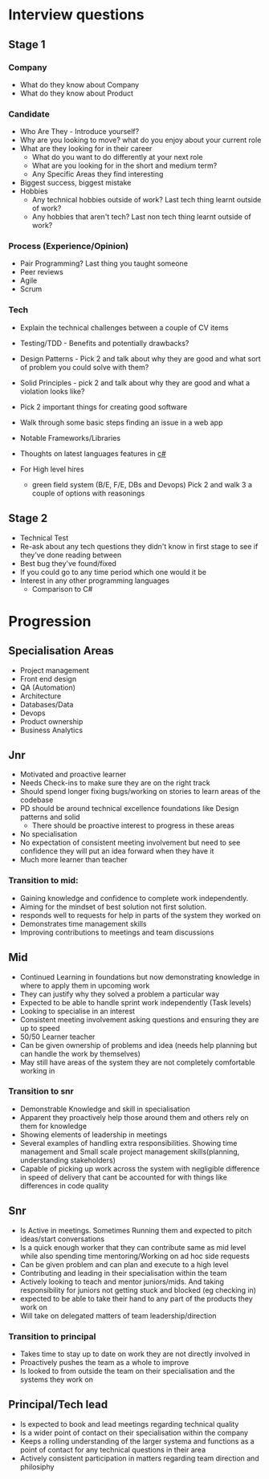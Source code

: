# Interview questions

## Stage 1
### Company
- What do they know about Company
- What do they know about Product

### Candidate
- Who Are They - Introduce yourself?
- Why are you looking to move? what do you enjoy about your current role
- What are they looking for in their career 
  - What do you want to do differently at your next role
  - What are you looking for in the short and medium term? 
  - Any Specific Areas they find interesting
- Biggest success, biggest mistake
- Hobbies 
  - Any technical hobbies outside of work? Last tech thing learnt outside of work?
  - Any hobbies that aren't tech? Last non tech thing learnt outside of work?

### Process (Experience/Opinion)
- Pair Programming? Last thing you taught someone
- Peer reviews
- Agile
- Scrum

### Tech
- Explain the technical challenges between a couple of CV items
- Testing/TDD - Benefits and potentially drawbacks?
- Design Patterns - Pick 2 and talk about why they are good and what sort of problem you could solve with them?
- Solid Principles - pick 2 and talk about why they are good and what a violation looks like?
- Pick 2 important things for creating good software
- Walk through some basic steps finding an issue in a web app
- Notable Frameworks/Libraries
- Thoughts on latest languages features in [c#](https://learn.microsoft.com/en-us/dotnet/csharp/whats-new/csharp-version-history)

- For High level hires
  - green field system (B/E, F/E, DBs and Devops) Pick 2 and walk 3 a couple of options with reasonings

## Stage 2
- Technical Test
- Re-ask about any tech questions they didn't know in first stage to see if they've done reading between
- Best bug they've found/fixed
- If you could go to any time period which one would it be
- Interest in any other programming languages
  - Comparison to C#


# Progression

## Specialisation Areas
- Project management
- Front end design
- QA (Automation)
- Architecture
- Databases/Data
- Devops
- Product ownership
- Business Analytics

## Jnr
- Motivated and proactive learner
- Needs Check-ins to make sure they are on the right track
- Should spend longer fixing bugs/working on stories to learn areas of the codebase
- PD should be around technical excellence foundations like Design patterns and solid
  - There should be proactive interest to progress in these areas
- No specialisation
- No expectation of consistent meeting involvement but need to see confidence they will put an idea forward when they have it
- Much more learner than teacher

### Transition to mid: 
- Gaining knowledge and confidence to complete work independently. 
- Aiming for the mindset of best solution not first solution.
- responds well to requests for help in parts of the system they worked on
- Demonstrates time management skills 
- Improving contributions to meetings and team discussions

## Mid
- Continued Learning in foundations but now demonstrating knowledge in where to apply them in upcoming work
- They can justify why they solved a problem a particular way
- Expected to be able to handle sprint work independently (Task levels)
- Looking to specialise in an interest
- Consistent meeting involvement asking questions and ensuring they are up to speed
- 50/50 Learner teacher
- Can be given ownership of problems and idea (needs help planning but can handle the work by themselves)
- May still have areas of the system they are not completely comfortable working in

### Transition to snr
- Demonstrable Knowledge and skill in specialisation
- Apparent they proactively help those around them and others rely on them for knowledge
- Showing elements of leadership in meetings 
- Several examples of handling extra responsibilities. Showing time management and Small scale project management skills(planning, understanding stakeholders)
- Capable of picking up work across the system with negligible difference in speed of delivery that cant be accounted for with things like differences in code quality

## Snr
- Is Active in meetings. Sometimes Running them and expected to pitch ideas/start conversations
- Is a quick enough worker that they can contribute same as mid level while also spending time mentoring/Working on ad hoc side requests
- Can be given problem and can plan and execute to a high level
- Contributing and leading in their specialisation within the team
- Actively looking to teach and mentor juniors/mids. And taking responsibility for juniors not getting stuck and blocked (eg checking in)
- expected to be able to take their hand to any part of the products they work on
- Will take on delegated matters of team leadership/direction

### Transition to principal
- Takes time to stay up to date on work they are not directly involved in
- Proactively pushes the team as a whole to improve
- Is looked to from outside the team on their specialisation and the systems they work on

## Principal/Tech lead
- Is expected to book and lead meetings regarding technical quality
- Is a wider point of contact on their specialisation within the company
- Keeps a rolling understanding of the larger systema and functions as a point of contact for any technical questions in their area
- Actively consistent participation in matters regarding team direction and philosiphy
